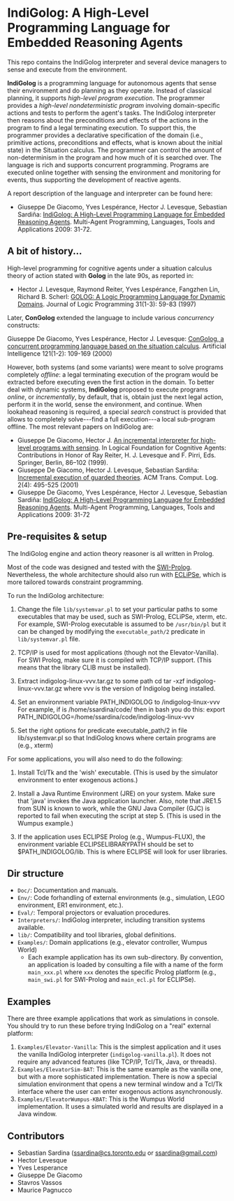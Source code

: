 # IndiGolog: A High-Level Programming Language for Embedded Reasoning Agents

This repo contains the IndiGolog interpreter and several device managers to sense and execute from the environment.

**IndiGolog** is a programming language for autonomous agents that sense their environment and do planning as they operate. Instead of classical planning, it supports _high-level program execution_. The programmer provides a _high-level nondeterministic program_ involving domain-specific actions and tests to perform
the agent's tasks. The IndiGolog interpreter then reasons about the preconditions and effects of the actions in the program to find a legal terminating execution. To support this, the programmer provides a declarative specification of the domain (i.e., primitive actions, preconditions and effects, what is known about the initial state) in the Situation calculus. The programmer can control the amount of non-determinism in the program and how much of it is searched over. The language is rich and supports concurrent programming. Programs are executed online together with sensing the environment and monitoring for events, thus supporting
the development of reactive agents. 

A report description of the language and interpreter can be found here:

* Giuseppe De Giacomo, Yves Lespérance, Hector J. Levesque, Sebastian Sardiña: [IndiGolog: A High-Level Programming Language for Embedded Reasoning Agents](https://dblp.uni-trier.de/pid/g/GDGiacomo.html). Multi-Agent Programming, Languages, Tools and Applications 2009: 31-72.


## A bit of history...

High-level programming for cognitive agents under a situation calculus theory of action stated with **Golog** in the late 90s, as reported in:

* Hector J. Levesque, Raymond Reiter, Yves Lespérance, Fangzhen Lin, Richard B. Scherl: [GOLOG: A Logic Programming Language for Dynamic Domains](https://www.sciencedirect.com/science/article/pii/S0743106696001215?via%3Dihub). Journal of Logic Programming 31(1-3): 59-83 (1997)

Later, **ConGolog** extended the language to include various _concurrency_ constructs:

Giuseppe De Giacomo, Yves Lespérance, Hector J. Levesque: [ConGolog, a concurrent programming language based on the situation calculus](https://linkinghub.elsevier.com/retrieve/pii/S000437020000031X). Artificial Intelligence 121(1-2): 109-169 (2000)

However, both systems (and some variants) were meant to solve programs completely _offline_: a legal terminating execution of the program would be extracted before executing even the first action in the domain. To better deal with dynamic systems, **IndiGolog** proposed to execute programs _online_, or _incrementally_, by default, that is, obtain just the next legal action, perform it in the world, sense the environment, and continue. When lookahead reasoning is required, a special _search_ construct is provided that allows to completely solve---find a full execution---a local sub-program offline. The most relevant papers on IndiGolog are:

* Giuseppe De Giacomo, Hector J. [An incremental interpreter for high-level programs with sensing](https://doi.org/10.1007/978-3-642-60211-5_8). In Logical Foundation for Cognitive Agents: Contributions in Honor of Ray Reiter, H. J. Levesque and F. Pirri, Eds. Springer, Berlin, 86–102 (1999).
* Giuseppe De Giacomo, Hector J. Levesque, Sebastian Sardiña: [Incremental execution of guarded theories](https://doi.org/10.1145/383779.383782). ACM Trans. Comput. Log. 2(4): 495-525 (2001)
* Giuseppe De Giacomo, Yves Lespérance, Hector J. Levesque, Sebastian Sardiña: [IndiGolog: A High-Level Programming Language for Embedded Reasoning Agents](https://dblp.uni-trier.de/pid/g/GDGiacomo.html). Multi-Agent Programming, Languages, Tools and Applications 2009: 31-72

## Pre-requisites & setup

The IndiGolog engine and action theory reasoner is all written in Prolog.

Most of the code was designed and tested with the [SWI-Prolog](http://www.swi-prolog.org/). Nevertheless, the whole architecture should also run with [ECLiPSe](http://eclipse.https://eclipseclp.org/), which is more tailored towards constraint programming.

To run the IndiGolog architecture:

1. Change the file `lib/systemvar.pl` to set your particular paths to some executables that may be used, such as SWI-Prolog, ECLiPSe, xterm, etc. For example, SWI-Prolog executable is assumed to be `/usr/bin/pl`
 but it can be changed by modifying the `executable_path/2` predicate in `lib/systemvar.pl` file.

2. TCP/IP is used for most applications (though not the Elevator-Vanilla).
   For SWI Prolog, make sure it is compiled with TCP/IP support. (This means
   that the library CLIB must be installed).

3. Extract indigolog-linux-vvv.tar.gz to some path <mypath> 
       cd <mypath>
       tar -xzf indigolog-linux-vvv.tar.gz
   where vvv is the version of Indigolog being installed. 

4. Set an environment variable PATH_INDIGOLOG to <mypath>/indigolog-linux-vvv
   For example, if <mypath> is /home/ssardina/code/ then in bash you do this:
       export PATH_INDIGOLOG=/home/ssardina/code/indigolog-linux-vvv

5. Set the right options for predicate executable_path/2 in file lib/systemvar.pl
so that IndiGolog knows where certain programs are (e.g., xterm)



For some applications, you will also need to do the following:

1. Install Tcl/Tk and the 'wish' executable.  (This is used by the simulator
   environment to enter exogenous actions.)

2. Install a Java Runtime Environment (JRE) on your system.  Make sure that
   'java' invokes the Java application launcher.  Also, note that JRE1.5 from
   SUN is known to work, while the GNU Java Compiler (GJC) is reported to fail
   when executing the script at step 5.  (This is used in the Wumpus example.)

3. If the application uses ECLIPSE Prolog (e.g., Wumpus-FLUX), the environment
   variable ECLIPSELIBRARYPATH should be set to $PATH_INDIGOLOG/lib.
   This is where ECLIPSE will look for user libraries.



## Dir structure


- `Doc/`: Documentation and manuals.
- `Env/`: Code forhandling of external environments (e.g., simulation, LEGO environment, ER1 environment, etc.).
- `Eval/`: Temporal projectors or evaluation procedures.
- `Interpreters/`: IndiGolog interpreter, including transition systems available.
- `lib/`: Compatibility and tool libraries, global definitions.
- `Examples/`: Domain applications (e.g., elevator controller, Wumpus World)
  - Each example application has its own sub-directory. By convention, an application is loaded by  consulting a file with a name of the form `main_xxx.pl` where `xxx` denotes the specific Prolog platform (e.g., `main_swi.pl` for SWI-Prolog and `main_ecl.pl` for ECLIPSe).

## Examples

There are three example applications that work as simulations in console. You should try to run these before trying IndiGolog on a "real" external platform:

1. `Examples/Elevator-Vanilla`: This is the simplest application and it uses the vanilla IndiGolog interpreter (`indigolog-vanilla.pl`). It does not require any advanced features (like TCP/IP, Tcl/Tk, Java, or threads).
2. `Examples/ElevatorSim-BAT`: This is the same example as the vanilla one, but with a more sophisticated implementation.  There is now a special simulation environment that opens a new terminal window and a Tcl/Tk
interface where the user can enter exogenous actions asynchronously.
3. `Examples/ElevatorWumpus-KBAT`: This is the Wumpus World implementation. It uses a simulated world and results are displayed in a Java window.

## Contributors

* Sebastian Sardina (ssardina@cs.toronto.edu or ssardina@gmail.com)
* Hector Levesque
* Yves Lesperance
* Giuseppe De Giacomo
* Stavros Vassos
* Maurice Pagnucco